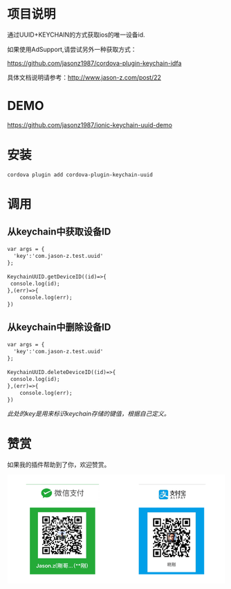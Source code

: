 # 项目说明

通过UUID+KEYCHAIN的方式获取ios的唯一设备id.

如果使用AdSupport,请尝试另外一种获取方式：

https://github.com/jasonz1987/cordova-plugin-keychain-idfa



具体文档说明请参考：http://www.jason-z.com/post/22



# DEMO


https://github.com/jasonz1987/ionic-keychain-uuid-demo



# 安装

```
cordova plugin add cordova-plugin-keychain-uuid
```

# 调用

## 从keychain中获取设备ID

```
var args = {
  'key':'com.jason-z.test.uuid'
};

KeychainUUID.getDeviceID((id)=>{
 console.log(id);   
},(err)=>{
    console.log(err);
})
```

##  从keychain中删除设备ID

```
var args = {
  'key':'com.jason-z.test.uuid'
};

KeychainUUID.deleteDeviceID((id)=>{
 console.log(id);   
},(err)=>{
    console.log(err);
})
```

*此处的key是用来标识keychain存储的键值，根据自己定义。*


# 赞赏

如果我的插件帮助到了你，欢迎赞赏。

![赞赏](donate.png)

